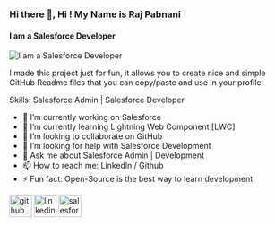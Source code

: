 ### Hi there 👋, Hi ! My Name is Raj Pabnani
#### I am a Salesforce Developer
![I am a Salesforce Developer](https://arturssmirnovs.github.io/github-profile-readme-generator/images/banner.png)

I made this project just for fun, it allows you to create nice and simple GitHub Readme files that you can copy/paste and use in your profile.

Skills: Salesforce Admin | Salesforce Developer

- 🔭 I’m currently working on Salesforce 
- 🌱 I’m currently learning Lightning Web Component [LWC] 
- 👯 I’m looking to collaborate on GitHub  
- 🤔 I’m looking for help with Salesforce Development 
- 💬 Ask me about Salesforce Admin | Development 
- 📫 How to reach me: Linkedln / Github 
- ⚡ Fun fact: Open-Source is the best way to learn development 


[<img src='https://cdn.jsdelivr.net/npm/simple-icons@3.0.1/icons/github.svg' alt='github' height='40'>](https://github.com/https://github.com/RajPabnani03)  [<img src='https://cdn.jsdelivr.net/npm/simple-icons@3.0.1/icons/linkedin.svg' alt='linkedin' height='40'>](https://www.linkedin.com/in/https://www.linkedin.com/in/rajpabnani//)  [<img src='https://cdn.jsdelivr.net/npm/simple-icons@3.0.1/icons/salesforce.svg' alt='salesforce' height='40'>](https://avlonmeta-dev-ed.lightning.force.com)  

